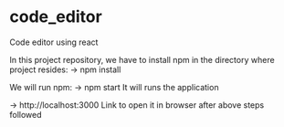 # code_editor
Code editor using react

In this project repository, 
we have to install npm in the directory where project resides:
-> npm install

We will run npm:
-> npm start
It will runs the application

-> http://localhost:3000
Link to open it in browser after above steps followed
